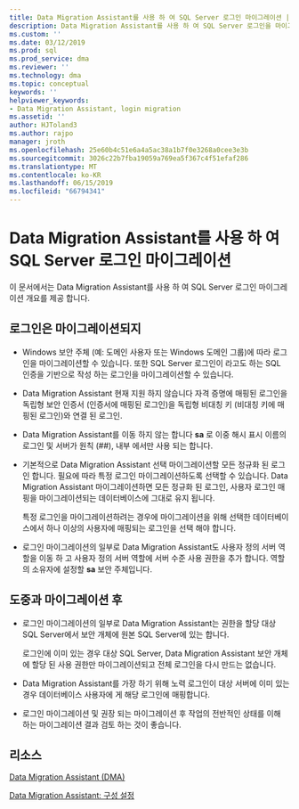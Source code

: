 ```yaml
---
title: Data Migration Assistant를 사용 하 여 SQL Server 로그인 마이그레이션 | Microsoft Docs
description: Data Migration Assistant를 사용 하 여 SQL Server 로그인을 마이그레이션하는 방법을 알아봅니다
ms.custom: ''
ms.date: 03/12/2019
ms.prod: sql
ms.prod_service: dma
ms.reviewer: ''
ms.technology: dma
ms.topic: conceptual
keywords: ''
helpviewer_keywords:
- Data Migration Assistant, login migration
ms.assetid: ''
author: HJToland3
ms.author: rajpo
manager: jroth
ms.openlocfilehash: 25e60b4c51e6a4a5ac38a1b7f0e3268a0cee3e3b
ms.sourcegitcommit: 3026c22b7fba19059a769ea5f367c4f51efaf286
ms.translationtype: MT
ms.contentlocale: ko-KR
ms.lasthandoff: 06/15/2019
ms.locfileid: "66794341"
---
```

# <a name="migrate-sql-server-logins-with-data-migration-assistant"></a>Data Migration Assistant를 사용 하 여 SQL Server 로그인 마이그레이션

이 문서에서는 Data Migration Assistant를 사용 하 여 SQL Server 로그인 마이그레이션 개요를 제공 합니다. 

## <a name="which-logins-are-migrated"></a>로그인은 마이그레이션되지

- Windows 보안 주체 (예: 도메인 사용자 또는 Windows 도메인 그룹)에 따라 로그인을 마이그레이션할 수 있습니다. 또한 SQL Server 로그인이 라고도 하는 SQL 인증을 기반으로 작성 하는 로그인을 마이그레이션할 수 있습니다.

- Data Migration Assistant 현재 지원 하지 않습니다 자격 증명에 매핑된 로그인을 독립형 보안 인증서 (인증서에 매핑된 로그인)을 독립형 비대칭 키 (비대칭 키에 매핑된 로그인)와 연결 된 로그인.

- Data Migration Assistant를 이동 하지 않는 합니다 **sa** 로 이중 해시 표시 이름의 로그인 및 서버가 원칙 (\#\#), 내부 에서만 사용 되는 합니다.

- 기본적으로 Data Migration Assistant 선택 마이그레이션할 모든 정규화 된 로그인 합니다. 필요에 따라 특정 로그인 마이그레이션하도록 선택할 수 있습니다. Data Migration Assistant 마이그레이션하면 모든 정규화 된 로그인, 사용자 로그인 매핑을 마이그레이션되는 데이터베이스에 그대로 유지 됩니다. 

  특정 로그인을 마이그레이션하려는 경우에 마이그레이션을 위해 선택한 데이터베이스에서 하나 이상의 사용자에 매핑되는 로그인을 선택 해야 합니다.

- 로그인 마이그레이션의 일부로 Data Migration Assistant도 사용자 정의 서버 역할을 이동 하 고 사용자 정의 서버 역할에 서버 수준 사용 권한을 추가 합니다. 역할의 소유자에 설정할 **sa** 보안 주체입니다.

## <a name="during-and-after-migration"></a>도중과 마이그레이션 후

- 로그인 마이그레이션의 일부로 Data Migration Assistant는 권한을 할당 대상 SQL Server에서 보안 개체에 원본 SQL Server에 있는 합니다. 

  로그인에 이미 있는 경우 대상 SQL Server, Data Migration Assistant 보안 개체에 할당 된 사용 권한만 마이그레이션되고 전체 로그인을 다시 만드는 없습니다.

- Data Migration Assistant를 가장 하기 위해 노력 로그인이 대상 서버에 이미 있는 경우 데이터베이스 사용자에 게 해당 로그인에 매핑합니다.

- 로그인 마이그레이션 및 권장 되는 마이그레이션 후 작업의 전반적인 상태를 이해 하는 마이그레이션 결과 검토 하는 것이 좋습니다.

## <a name="resources"></a>리소스

[Data Migration Assistant (DMA)](../dma/dma-overview.md)

[Data Migration Assistant: 구성 설정](../dma/dma-configurationsettings.md)

